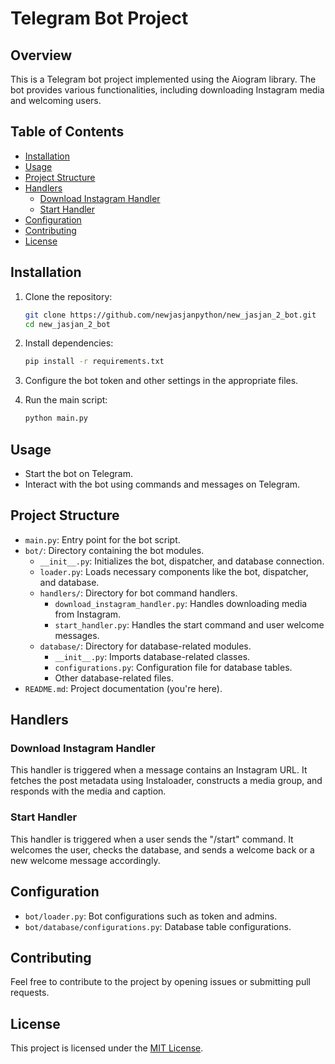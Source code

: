 # Telegram Bot Project

## Overview

This is a Telegram bot project implemented using the Aiogram library. The bot provides various functionalities, including downloading Instagram media and welcoming users.

## Table of Contents

- [Installation](#installation)
- [Usage](#usage)
- [Project Structure](#project-structure)
- [Handlers](#handlers)
  - [Download Instagram Handler](#download-instagram-handler)
  - [Start Handler](#start-handler)
- [Configuration](#configuration)
- [Contributing](#contributing)
- [License](#license)

## Installation

1. Clone the repository:

   ```bash
   git clone https://github.com/newjasjanpython/new_jasjan_2_bot.git
   cd new_jasjan_2_bot
   ```

2. Install dependencies:

   ```bash
   pip install -r requirements.txt
   ```

3. Configure the bot token and other settings in the appropriate files.

4. Run the main script:

   ```bash
   python main.py
   ```

## Usage

- Start the bot on Telegram.
- Interact with the bot using commands and messages on Telegram.

## Project Structure

- `main.py`: Entry point for the bot script.
- `bot/`: Directory containing the bot modules.
  - `__init__.py`: Initializes the bot, dispatcher, and database connection.
  - `loader.py`: Loads necessary components like the bot, dispatcher, and database.
  - `handlers/`: Directory for bot command handlers.
    - `download_instagram_handler.py`: Handles downloading media from Instagram.
    - `start_handler.py`: Handles the start command and user welcome messages.
  - `database/`: Directory for database-related modules.
    - `__init__.py`: Imports database-related classes.
    - `configurations.py`: Configuration file for database tables.
    - Other database-related files.
- `README.md`: Project documentation (you're here).

## Handlers

### Download Instagram Handler

This handler is triggered when a message contains an Instagram URL. It fetches the post metadata using Instaloader, constructs a media group, and responds with the media and caption.

### Start Handler

This handler is triggered when a user sends the "/start" command. It welcomes the user, checks the database, and sends a welcome back or a new welcome message accordingly.

## Configuration

- `bot/loader.py`: Bot configurations such as token and admins.
- `bot/database/configurations.py`: Database table configurations.

## Contributing

Feel free to contribute to the project by opening issues or submitting pull requests.

## License

This project is licensed under the [MIT License](LICENSE).